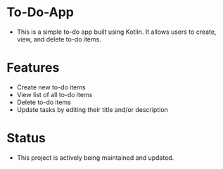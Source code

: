 # To-Do-App
* This is a simple to-do app built using Kotlin. It allows users to create, view, and delete to-do items.

# Features
* Create new to-do items
* View list of all to-do items
* Delete to-do items
* Update tasks by editing their title and/or description




# Status
* This project is actively being maintained and updated.
